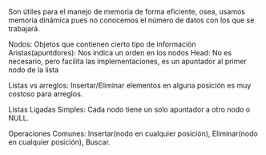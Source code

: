 Son útiles para el manejo de memoria de forma eficiente, osea, usamos memoria dinámica pues no conocemos el número de datos con los que se trabajará.

Nodos: Objetos que contienen cierto tipo de información
Aristas(apuntdores): Nos indica un orden en los nodos
Head: No es necesario, pero facilita las implementaciones, es un apuntador al primer nodo de la lista

Listas vs arreglos: Insertar/Eliminar elementos en alguna posición es muy costoso para arreglos.

Listas Ligadas Simples: Cada nodo tiene un solo apuntador a otro nodo o NULL.

Operaciones Comunes:
Insertar(nodo en cualquier posición), Eliminar(nodo en cualquier posición), Buscar.

